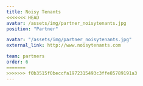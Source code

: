 ```yaml
---
title: Noisy Tenants
<<<<<<< HEAD
avatar: /assets/img/partner_noisytenants.jpg
position: "Partner"

avatar: "/assets/img/partner_noisytenants.jpg"
external_link: http://www.noisytenants.com

team: partners
order: 6
=======
>>>>>>> f0b3515f0beccfa1972315493c3ffe85789191a3
---
```

